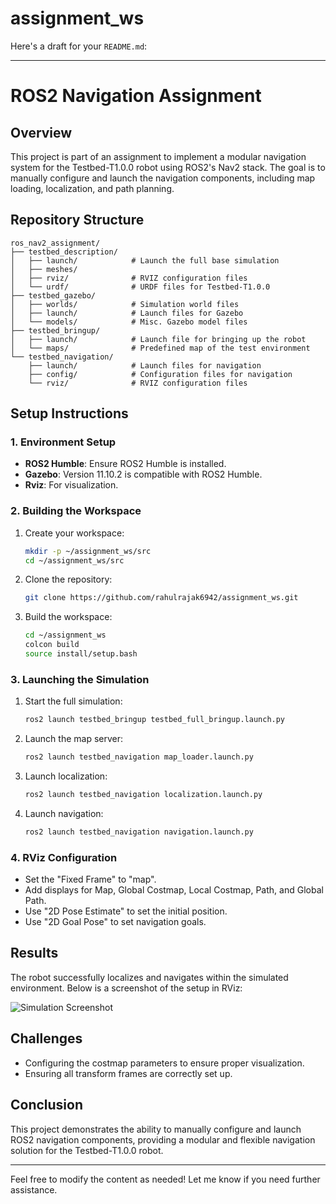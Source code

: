 # assignment_ws
Here's a draft for your `README.md`:

---

# ROS2 Navigation Assignment

## Overview

This project is part of an assignment to implement a modular navigation system for the Testbed-T1.0.0 robot using ROS2's Nav2 stack. The goal is to manually configure and launch the navigation components, including map loading, localization, and path planning.

## Repository Structure

```
ros_nav2_assignment/
├── testbed_description/
│   ├── launch/            # Launch the full base simulation
│   ├── meshes/
│   ├── rviz/              # RVIZ configuration files
│   └── urdf/              # URDF files for Testbed-T1.0.0
├── testbed_gazebo/
│   ├── worlds/            # Simulation world files
│   ├── launch/            # Launch files for Gazebo
│   └── models/            # Misc. Gazebo model files
├── testbed_bringup/
│   ├── launch/            # Launch file for bringing up the robot
│   └── maps/              # Predefined map of the test environment
└── testbed_navigation/
    ├── launch/            # Launch files for navigation
    ├── config/            # Configuration files for navigation
    └── rviz/              # RVIZ configuration files
```

## Setup Instructions

### 1. Environment Setup

- **ROS2 Humble**: Ensure ROS2 Humble is installed.
- **Gazebo**: Version 11.10.2 is compatible with ROS2 Humble.
- **Rviz**: For visualization.

### 2. Building the Workspace

1. Create your workspace:
   ```bash
   mkdir -p ~/assignment_ws/src
   cd ~/assignment_ws/src
   ```

2. Clone the repository:
   ```bash
   git clone https://github.com/rahulrajak6942/assignment_ws.git
   ```

3. Build the workspace:
   ```bash
   cd ~/assignment_ws
   colcon build
   source install/setup.bash
   ```

### 3. Launching the Simulation

1. Start the full simulation:
   ```bash
   ros2 launch testbed_bringup testbed_full_bringup.launch.py
   ```

2. Launch the map server:
   ```bash
   ros2 launch testbed_navigation map_loader.launch.py
   ```

3. Launch localization:
   ```bash
   ros2 launch testbed_navigation localization.launch.py
   ```

4. Launch navigation:
   ```bash
   ros2 launch testbed_navigation navigation.launch.py
   ```

### 4. RViz Configuration

- Set the "Fixed Frame" to "map".
- Add displays for Map, Global Costmap, Local Costmap, Path, and Global Path.
- Use "2D Pose Estimate" to set the initial position.
- Use "2D Goal Pose" to set navigation goals.

## Results

The robot successfully localizes and navigates within the simulated environment. Below is a screenshot of the setup in RViz:

![Simulation Screenshot](../Pictures/Screenshots/assign_sim.png)

## Challenges

- Configuring the costmap parameters to ensure proper visualization.
- Ensuring all transform frames are correctly set up.

## Conclusion

This project demonstrates the ability to manually configure and launch ROS2 navigation components, providing a modular and flexible navigation solution for the Testbed-T1.0.0 robot.

---

Feel free to modify the content as needed! Let me know if you need further assistance.
